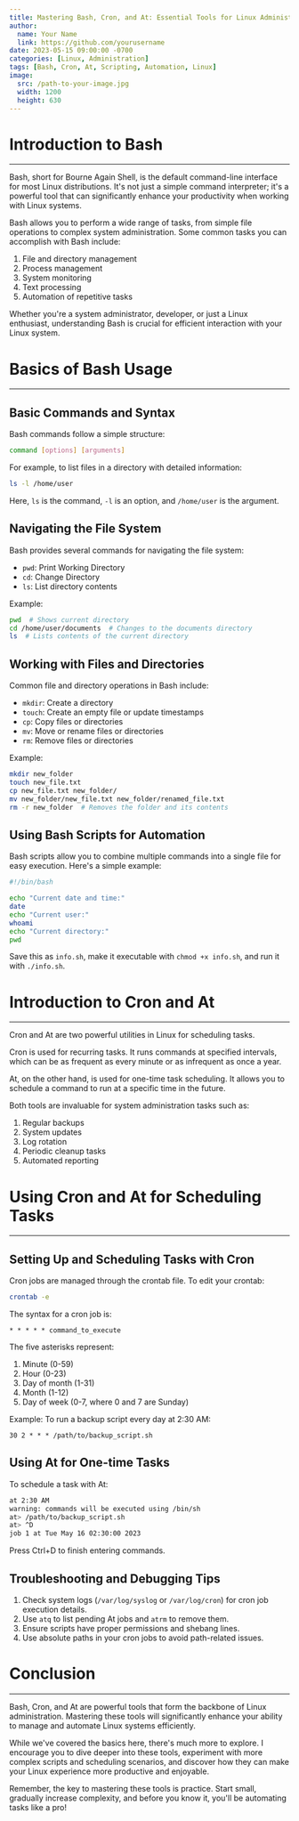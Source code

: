 ```yaml
---
title: Mastering Bash, Cron, and At: Essential Tools for Linux Administration
author:
  name: Your Name
  link: https://github.com/yourusername
date: 2023-05-15 09:00:00 -0700
categories: [Linux, Administration]
tags: [Bash, Cron, At, Scripting, Automation, Linux]
image: 
  src: /path-to-your-image.jpg
  width: 1200
  height: 630
---
```


# Introduction to Bash
---

Bash, short for Bourne Again Shell, is the default command-line interface for most Linux distributions. It's not just a simple command interpreter; it's a powerful tool that can significantly enhance your productivity when working with Linux systems.

Bash allows you to perform a wide range of tasks, from simple file operations to complex system administration. Some common tasks you can accomplish with Bash include:

1. File and directory management
2. Process management
3. System monitoring
4. Text processing
5. Automation of repetitive tasks

Whether you're a system administrator, developer, or just a Linux enthusiast, understanding Bash is crucial for efficient interaction with your Linux system.

# Basics of Bash Usage
---

## Basic Commands and Syntax

Bash commands follow a simple structure:

```bash
command [options] [arguments]
```

For example, to list files in a directory with detailed information:

```bash
ls -l /home/user
```

Here, `ls` is the command, `-l` is an option, and `/home/user` is the argument.

## Navigating the File System

Bash provides several commands for navigating the file system:

- `pwd`: Print Working Directory
- `cd`: Change Directory
- `ls`: List directory contents

Example:

```bash
pwd  # Shows current directory
cd /home/user/documents  # Changes to the documents directory
ls  # Lists contents of the current directory
```

## Working with Files and Directories

Common file and directory operations in Bash include:

- `mkdir`: Create a directory
- `touch`: Create an empty file or update timestamps
- `cp`: Copy files or directories
- `mv`: Move or rename files or directories
- `rm`: Remove files or directories

Example:

```bash
mkdir new_folder
touch new_file.txt
cp new_file.txt new_folder/
mv new_folder/new_file.txt new_folder/renamed_file.txt
rm -r new_folder  # Removes the folder and its contents
```

## Using Bash Scripts for Automation

Bash scripts allow you to combine multiple commands into a single file for easy execution. Here's a simple example:

```bash
#!/bin/bash

echo "Current date and time:"
date
echo "Current user:"
whoami
echo "Current directory:"
pwd
```

Save this as `info.sh`, make it executable with `chmod +x info.sh`, and run it with `./info.sh`.

# Introduction to Cron and At
---

Cron and At are two powerful utilities in Linux for scheduling tasks.

Cron is used for recurring tasks. It runs commands at specified intervals, which can be as frequent as every minute or as infrequent as once a year.

At, on the other hand, is used for one-time task scheduling. It allows you to schedule a command to run at a specific time in the future.

Both tools are invaluable for system administration tasks such as:

1. Regular backups
2. System updates
3. Log rotation
4. Periodic cleanup tasks
5. Automated reporting

# Using Cron and At for Scheduling Tasks
---

## Setting Up and Scheduling Tasks with Cron

Cron jobs are managed through the crontab file. To edit your crontab:

```bash
crontab -e
```

The syntax for a cron job is:

```
* * * * * command_to_execute
```

The five asterisks represent:
1. Minute (0-59)
2. Hour (0-23)
3. Day of month (1-31)
4. Month (1-12)
5. Day of week (0-7, where 0 and 7 are Sunday)

Example: To run a backup script every day at 2:30 AM:

```
30 2 * * * /path/to/backup_script.sh
```

## Using At for One-time Tasks

To schedule a task with At:

```bash
at 2:30 AM
warning: commands will be executed using /bin/sh
at> /path/to/backup_script.sh
at> ^D
job 1 at Tue May 16 02:30:00 2023
```

Press Ctrl+D to finish entering commands.

## Troubleshooting and Debugging Tips

1. Check system logs (`/var/log/syslog` or `/var/log/cron`) for cron job execution details.
2. Use `atq` to list pending At jobs and `atrm` to remove them.
3. Ensure scripts have proper permissions and shebang lines.
4. Use absolute paths in your cron jobs to avoid path-related issues.

# Conclusion
---

Bash, Cron, and At are powerful tools that form the backbone of Linux administration. Mastering these tools will significantly enhance your ability to manage and automate Linux systems efficiently.

While we've covered the basics here, there's much more to explore. I encourage you to dive deeper into these tools, experiment with more complex scripts and scheduling scenarios, and discover how they can make your Linux experience more productive and enjoyable.

Remember, the key to mastering these tools is practice. Start small, gradually increase complexity, and before you know it, you'll be automating tasks like a pro!
